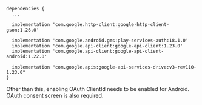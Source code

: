     dependencies {  
	  ...
      
      implementation 'com.google.http-client:google-http-client-gson:1.26.0'  
      
      implementation 'com.google.android.gms:play-services-auth:18.1.0'  
      implementation 'com.google.api-client:google-api-client:1.23.0'  
      implementation 'com.google.api-client:google-api-client-android:1.22.0'  
      
      implementation "com.google.apis:google-api-services-drive:v3-rev110-1.23.0"  
    }
Other than this, enabling OAuth ClientId needs to be enabled for Android. OAuth consent screen is also required.
